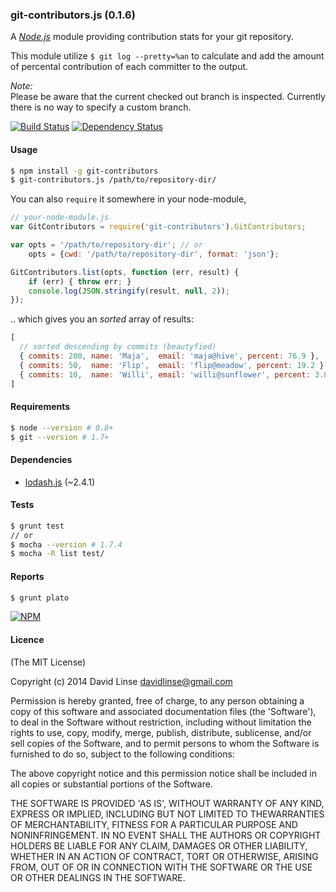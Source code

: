 ### git-contributors.js (0.1.6)

A [_Node.js_][nodejs] module providing contribution stats for your git repository.

This module utilize `$ git log --pretty=%an` to calculate and add the amount
of percental contribution of each committer to the output.

_Note:_<br/>
Please be aware that the current checked out branch is inspected.
Currently there is no way to specify a custom branch.

[![Build Status][travis_png]][travis_link] [![Dependency Status][dm_png]][dm_url]

[travis_png]: https://travis-ci.org/davidlinse/git-contributors.js.png?branch=master
[travis_link]: https://travis-ci.org/davidlinse/git-contributors.js
[dm_png]: https://david-dm.org/davidlinse/git-contributors.js.png
[dm_url]: https://david-dm.org/davidlinse/git-contributors.js

#### Usage

```sh
$ npm install -g git-contributors
$ git-contributors.js /path/to/repository-dir/
```

You can also `require` it somewhere in your node-module,

```js
// your-node-module.js
var GitContributors = require('git-contributors').GitContributors;

var opts = '/path/to/repository-dir'; // or
    opts = {cwd: '/path/to/repository-dir', format: 'json'};

GitContributors.list(opts, function (err, result) {
    if (err) { throw err; }
    console.log(JSON.stringify(result, null, 2));
});
```

.. which gives you an _sorted_ array of results:

```js
[
  // sorted descending by commits (beautyfied)
  { commits: 200, name: 'Maja',  email: 'maja@hive', percent: 76.9 },
  { commits: 50,  name: 'Flip',  email: 'flip@meadow', percent: 19.2 },
  { commits: 10,  name: 'Willi', email: 'willi@sunflower', percent: 3.8 }
]
```

#### Requirements

```sh
$ node --version # 0.8+
$ git --version # 1.7+
```

#### Dependencies
* [lodash.js][lodash] (~2.4.1)


#### Tests

```sh
$ grunt test
// or
$ mocha --version # 1.7.4
$ mocha -R list test/
```

#### Reports

```sh
$ grunt plato
```

[![NPM](https://nodei.co/npm/git-contributors.png?downloads=true&stars=true)](https://nodei.co/npm/git-contributors/)


[semver]: http://semver.org
[lodash]: http://lodash.com
[mocha]: http://visionmedia.github.com/mocha/
[chai]: http://chaijs.com
[sinon]: http://sinonjs.org
[plato]: https://github.com/es-analysis/plato
[nodejs]: http://nodejs.org

#### Licence

(The MIT License)

Copyright (c) 2014 David Linse <davidlinse@gmail.com>

Permission is hereby granted, free of charge, to any person obtaining a copy of this software and associated documentation
files (the 'Software'), to deal in the Software without restriction, including without limitation the rights to use, copy,
modify, merge, publish, distribute, sublicense, and/or sell copies of the Software, and to permit persons to whom the
Software is furnished to do so, subject to the following conditions:

The above copyright notice and this permission notice shall be included in all copies or substantial portions of the
Software.

THE SOFTWARE IS PROVIDED 'AS IS', WITHOUT WARRANTY OF ANY KIND, EXPRESS OR IMPLIED, INCLUDING BUT NOT LIMITED TO
THEWARRANTIES OF MERCHANTABILITY, FITNESS FOR A PARTICULAR PURPOSE AND NONINFRINGEMENT. IN NO EVENT SHALL THE AUTHORS OR
COPYRIGHT HOLDERS BE LIABLE FOR ANY CLAIM, DAMAGES OR OTHER LIABILITY, WHETHER IN AN ACTION OF CONTRACT, TORT OR OTHERWISE,
ARISING FROM, OUT OF OR IN CONNECTION WITH THE SOFTWARE OR THE USE OR OTHER DEALINGS IN THE SOFTWARE.
